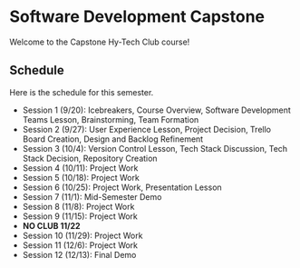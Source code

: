 # Software Development Capstone
Welcome to the Capstone Hy-Tech Club course!

## Schedule
Here is the schedule for this semester.

- Session 1 (9/20): Icebreakers, Course Overview, Software Development Teams Lesson, Brainstorming, Team Formation
- Session 2 (9/27): User Experience Lesson, Project Decision, Trello Board Creation, Design and Backlog Refinement
- Session 3 (10/4): Version Control Lesson, Tech Stack Discussion, Tech Stack Decision, Repository Creation
- Session 4 (10/11): Project Work
- Session 5 (10/18): Project Work
- Session 6 (10/25): Project Work, Presentation Lesson
- Session 7 (11/1): Mid-Semester Demo
- Session 8 (11/8): Project Work
- Session 9 (11/15): Project Work
- **NO CLUB 11/22**
- Session 10 (11/29): Project Work
- Session 11 (12/6): Project Work
- Session 12 (12/13): Final Demo
